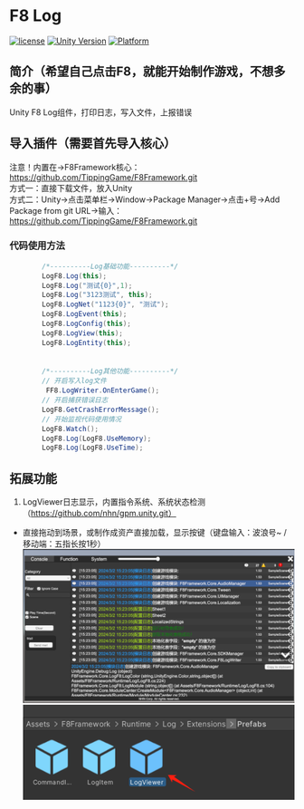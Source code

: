 # F8 Log

[![license](http://img.shields.io/badge/license-MIT-green.svg)](https://opensource.org/licenses/MIT) 
[![Unity Version](https://img.shields.io/badge/unity-2021.3.15f1-blue)](https://unity.com) 
[![Platform](https://img.shields.io/badge/platform-Win%20%7C%20Android%20%7C%20iOS%20%7C%20Mac%20%7C%20Linux%20%7C%20WebGL-orange)]() 

## 简介（希望自己点击F8，就能开始制作游戏，不想多余的事）
Unity F8 Log组件，打印日志，写入文件，上报错误

## 导入插件（需要首先导入核心）
注意！内置在->F8Framework核心：https://github.com/TippingGame/F8Framework.git  
方式一：直接下载文件，放入Unity  
方式二：Unity->点击菜单栏->Window->Package Manager->点击+号->Add Package from git URL->输入：https://github.com/TippingGame/F8Framework.git  

### 代码使用方法
```C#
        /*----------Log基础功能----------*/
        LogF8.Log(this);
        LogF8.Log("测试{0}",1);
        LogF8.Log("3123测试", this);
        LogF8.LogNet("1123{0}", "测试");
        LogF8.LogEvent(this);
        LogF8.LogConfig(this);
        LogF8.LogView(this);
        LogF8.LogEntity(this);
        
        
        /*----------Log其他功能----------*/
        // 开启写入log文件
         FF8.LogWriter.OnEnterGame();
        // 开启捕获错误日志
        LogF8.GetCrashErrorMessage();
        // 开始监视代码使用情况
        LogF8.Watch();
        LogF8.Log(LogF8.UseMemory);
        LogF8.Log(LogF8.UseTime);
```

## 拓展功能
1. LogViewer日志显示，内置指令系统、系统状态检测（https://github.com/nhn/gpm.unity.git）  
* 直接拖动到场景，或制作成资产直接加载，显示按键（键盘输入：波浪号~ / 移动端：五指长按1秒）  
![image](ui_20240302152501.png)  
![image](ui_20240302152840.png)
